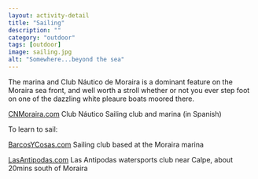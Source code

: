 ```yaml
---
layout: activity-detail
title: "Sailing"
description: ""
category: "outdoor"
tags: [outdoor]
image: sailing.jpg
alt: "Somewhere...beyond the sea"
---
```


The marina and Club N&aacute;utico de Moraira is a dominant feature on the Moraira sea front, and well worth a stroll whether or not you ever step foot on one of the dazzling white pleaure boats moored there. <!-- more -->

<p>
<a href="http://cnmoraira.com/">CNMoraira.com</a> Club N&aacute;utico Sailing club and marina (in Spanish)
</p>

<p>
To learn to sail:
</p>

<p>
<a href="http://www.barcosycosas.com/pa-escuela-de-vela-247-115.html#">BarcosYCosas.com</a>	Sailing club based at the Moraira marina
</p>

<p>
<a href="http://www.lasantipodas.com/">LasAntipodas.com</a>	Las Antipodas watersports club near Calpe, about 20mins south of Moraira
</p>

